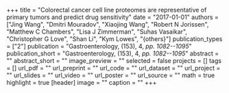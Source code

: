 +++
title = "Colorectal cancer cell line proteomes are representative of primary tumors and predict drug sensitivity"
date = "2017-01-01"
authors = ["Jing Wang", "Dmitri Mouradov", "Xiaojing Wang", "Robert N Jorissen", "Matthew C Chambers", "Lisa J Zimmerman", "Suhas Vasaikar", "Christopher G Love", "Shan Li", "Kym Lowes", "{others}"]
publication_types = ["2"]
publication = "Gastroenterology, (153), 4, _pp. 1082--1095_"
publication_short = "Gastroenterology, (153), 4, _pp. 1082--1095_"
abstract = ""
abstract_short = ""
image_preview = ""
selected = false
projects = []
tags = []
url_pdf = ""
url_preprint = ""
url_code = ""
url_dataset = ""
url_project = ""
url_slides = ""
url_video = ""
url_poster = ""
url_source = ""
math = true
highlight = true
[header]
image = ""
caption = ""
+++
